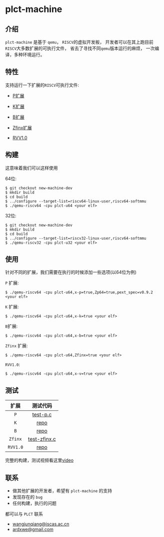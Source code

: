 # plct-machine

## 介绍

`plct-machine` 是基于 `qemu`， `RISCV`的虚拟开发板， 开发者可以在其上跑目前`RISCV`大多数扩展的可执行文件， 省去了寻找不同`qemu`版本运行的麻烦， 一次编译，多种环境运行。


## 特性

支持运行一下扩展的`RISCV`可执行文件:

- [P扩展](https://github.com/romanheros/qemu/tree/packed-upstream-v1)

- [K扩展](https://github.com/isrc-cas/plct-qemu/tree/plct-k-dev)

- [B扩展]()

- [Zfinx扩展](https://github.com/isrc-cas/plct-qemu/tree/plct-zfinx-dev)

- [RVV1.0](https://github.com/sifive/qemu/tree/rvv-1.0-upstream-v7-vfredosum)

## 构建
这意味着我们可以这样使用

64位:
```
$ git checkout new-machine-dev
$ mkdir build
$ cd build
$ ../configure --target-list=riscv64-linux-user,riscv64-softmmu
$ ./qemu-riscv64 -cpu plct-u64 <your elf>
```

32位:

```
$ git checkout new-machine-dev
$ mkdir build
$ cd build
$ ../configure --target-list=riscv32-linux-user,riscv64-softmmu
$ ./qemu-riscv32 -cpu plct-u32 <your elf>
```

## 使用

 针对不同的扩展，我们需要在执行的时候添加一些选项(以64位为例)

`P` 扩展:
 ```
 $ ./qemu-riscv64 -cpu plct-u64,x-p=true,Zp64=true,pext_spec=v0.9.2 <your elf>
 ```

 `K` 扩展:
 ```
 $ ./qemu-riscv64 -cpu plct-u64,x-k=true <your elf>
 ```

 `B`扩展:
 ```
 $ ./qemu-riscv64 -cpu plct-u64,x-b=true <your elf>
 ```

 `Zfinx` 扩展:
```
$ ./qemu-riscv64 -cpu plct-u64,Zfinx=true <your elf>
```

`RVV1.0`:
```
$ ./qemu-riscv64 -cpu plct-u64,x-v=true <your elf>
```

## 测试

|   扩展              | 测试代码                  |
| :------------:     | :---------------: |
| `P`             | [test-p.c](./test/test-p.c)|
| `K`             | [repo](https://github.com/rvkrypto/rvkrypto-fips) |
| `B`             | [repo](https://github.com/rvkrypto/rvkrypto-fips) |
| `Zfinx`         | [test-zfinx.c](./test/test-zfinx.c) |
| `RVV1.0` | [repo](https://github.com/RALC88/riscv-vectorized-benchmark-suite/tree/rvv-1.0) |

完整的构建，测试视频看这里[video](https://address.com)


## 联系

- 做其他扩展的开发者，希望有 `plct-machine` 的支持
- 发现存在的 `bug`
- 任何构建，执行的问题

都可以与 `PLCT` 联系

- <wangjunqiang@iscas.ac.cn>
- <ardxwe@gmail.com>